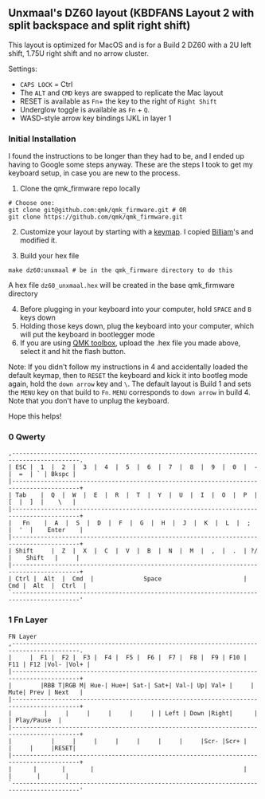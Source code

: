 ## Unxmaal's DZ60 layout (KBDFANS Layout 2 with split backspace and split right shift)

This layout is optimized for MacOS and is for a Build 2 DZ60 with a 2U left shift, 1.75U right shift and no arrow cluster.

Settings:

* `CAPS LOCK` = Ctrl
* The `ALT` and `CMD` keys are swapped to replicate the Mac layout
* RESET is available as `Fn`+ the key to the right of `Right Shift`
* Underglow toggle is available as `Fn` + `Q`.
* WASD-style arrow key bindings IJKL in layer 1

### Initial Installation

I found the instructions to be longer than they had to be, and I ended up having to Google some steps anyway. These are the steps I took to get my keyboard setup, in case you are new to the process.

1. Clone the qmk_firmware repo locally
```
# Choose one:
git clone git@github.com:qmk/qmk_firmware.git # OR
git clone https://github.com/qmk/qmk_firmware.git
```
2. Customize your layout by starting with a [keymap](https://github.com/qmk/qmk_firmware/tree/master/keyboards/dz60/keymaps). I copied [Billiam](https://github.com/qmk/qmk_firmware/tree/master/keyboards/dz60/keymaps/billiams_layout2)'s and modified it.

3. Build your hex file
```
make dz60:unxmaal # be in the qmk_firmware directory to do this
```
A hex file `dz60_unxmaal.hex` will be created in the base qmk_firmware directory

4. Before plugging in your keyboard into your computer, hold `SPACE` and `B` keys down
5. Holding those keys down, plug the keyboard into your computer, which will put the keyboard in bootlegger mode
6. If you are using [QMK toolbox](https://github.com/qmk/qmk_toolbox/releases), upload the .hex file you made above, select it and hit the flash button.

Note: If you didn't follow my instructions in 4 and accidentally loaded the default keymap, then to `RESET` the keyboard and kick it into bootleg mode again, hold the `down arrow` key and `\`. The default layout is Build 1 and sets the `MENU` key on that build to `Fn`. `MENU` corresponds to `down arrow` in build 4. Note that you don't have to unplug the keyboard.

Hope this helps!

### 0 Qwerty
```
,-----------------------------------------------------------------------------------------.
| ESC |  1  |  2  |  3  |  4  |  5  |  6  |  7  |  8  |  9  |  0  |  -  |  =  | ` | Bkspc |
|-----------------------------------------------------------------------------------------+
| Tab    |  Q  |  W  |  E  |  R  |  T  |  Y  |  U  |  I  |  O  |  P  |  [  |  ]  |    \   |
|-----------------------------------------------------------------------------------------+
|   Fn    |  A  |  S  |  D  |  F  |  G  |  H  |  J  |  K  |  L  |  ;  |  '  |    Enter    |
|-----------------------------------------------------------------------------------------+
| Shift     |  Z  |  X  |  C  |  V  |  B  |  N  |  M  |  ,  |  .  | ?/ |    Shift   |     |
|-----------------------------------------------------------------------------------------+
| Ctrl |  Alt  |  Cmd  |              Space                       |  Cmd |  Alt  |  Ctrl  |
`-----------------------------------------------------------------------------------------'
```

### 1 Fn Layer
```
FN Layer
,-----------------------------------------------------------------------------------------.
|     |  F1 |  F2 |  F3 |  F4 |  F5 |  F6 |  F7 |  F8 |  F9 | F10 | F11 | F12 |Vol- |Vol+ |
|-----------------------------------------------------------------------------------------+
|        |RBB T|RGB M| Hue-| Hue+| Sat-| Sat+| Val-| Up| Val+ |     | Mute| Prev | Next   |
|-----------------------------------------------------------------------------------------+
|         |     |     |     |     |     | | Left | Down |Right|      |      | Play/Pause  |
|-----------------------------------------------------------------------------------------+
|           |     |     |     |     |     |     |     |Scr- |Scr+ |     |     |     |RESET|
|-----------------------------------------------------------------------------------------+
|      |       |       |                                          |       |       |       |
`-----------------------------------------------------------------------------------------'
```
